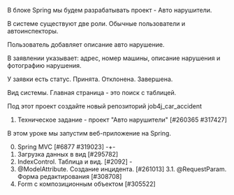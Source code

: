 В блоке Spring мы будем разрабатывать проект - Авто нарушители.

В системе существуют две роли. Обычные пользователи и автоинспекторы.

Пользователь добавляет описание авто нарушение.

В заявлении указывает: адрес, номер машины, описание нарушения и фотографию нарушения.

У заявки есть статус. Принята. Отклонена. Завершена.

Вид системы. Главная страница - это поиск с таблицей.

Под этот проект создайте новый репозиторий job4j_car_accident

1. Техническое задание - проект "Авто нарушители" [#260365 #317427]

В этом уроке мы запустим веб-приложение на Spring.

0. Spring MVC [#6877 #319023] -+-
1. Загрузка данных в вид [#295782]
2. IndexControl. Таблица и вид. [#2092] -
3. @ModelAttribute. Создание инцидента. [#261013]
3.1. @RequestParam. Форма редактирования [#308708]
4. Form с композиционным объектом [#305522]